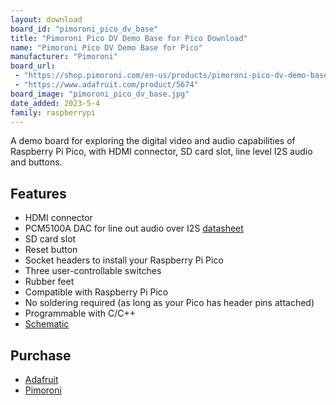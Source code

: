 ```yaml
---
layout: download
board_id: "pimoroni_pico_dv_base"
title: "Pimoroni Pico DV Demo Base for Pico Download"
name: "Pimoroni Pico DV Demo Base for Pico"
manufacturer: "Pimoroni"
board_url:
 - "https://shop.pimoroni.com/en-us/products/pimoroni-pico-dv-demo-base"
 - "https://www.adafruit.com/product/5674"
board_image: "pimoroni_pico_dv_base.jpg"
date_added: 2023-5-4
family: raspberrypi
---
```


A demo board for exploring the digital video and audio capabilities of Raspberry Pi Pico, with
HDMI connector, SD card slot, line level I2S audio and buttons.

## Features
- HDMI connector
- PCM5100A DAC for line out audio over I2S [datasheet](https://cdn.shopify.com/s/files/1/0174/1800/files/pcm5100a_617130f1-79f1-45ac-96bc-a3752b4afa59.pdf?v=1611151321)
- SD card slot
- Reset button
- Socket headers to install your Raspberry Pi Pico
- Three user-controllable switches
- Rubber feet
- Compatible with Raspberry Pi Pico
- No soldering required (as long as your Pico has header pins attached)
- Programmable with C/C++
- [Schematic](https://cdn.shopify.com/s/files/1/0174/1800/files/pico_dv_schematic.pdf?v=1636985340)

## Purchase
* [Adafruit](https://www.adafruit.com/product/5674)
* [Pimoroni](https://shop.pimoroni.com/en-us/products/pimoroni-pico-dv-demo-base)
